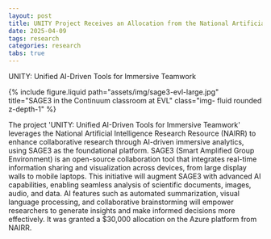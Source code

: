 ```yaml
---
layout: post
title: UNITY Project Receives an Allocation from the National Artificial Intelligence Research Resource
date: 2025-04-09
tags: research
categories: research
tabs: true
---
```


UNITY: Unified AI-Driven Tools for Immersive Teamwork

<div class="row justify-content-sm-center">
    <div class="col-sm-8 mt-3 mt-md-0">
        {% include figure.liquid path="assets/img/sage3-evl-large.jpg" title="SAGE3 in the Continuum classroom at EVL" class="img-
fluid rounded z-depth-1" %}
    </div>
</div>

The project 'UNITY: Unified AI-Driven Tools for Immersive Teamwork' leverages the National Artificial Intelligence Research Resource (NAIRR) to enhance collaborative research through AI-driven immersive analytics, using SAGE3 as the foundational platform. SAGE3 (Smart Amplified Group Environment) is an open-source collaboration tool that integrates real-time information sharing and visualization across devices, from large display walls to mobile laptops. This initiative will augment SAGE3 with advanced AI capabilities, enabling seamless analysis of scientific documents, images, audio, and data. AI features such as automated summarization, visual language processing, and collaborative brainstorming will empower researchers to generate insights and make informed decisions more effectively. It was granted a $30,000 allocation on the Azure platform from NAIRR.
